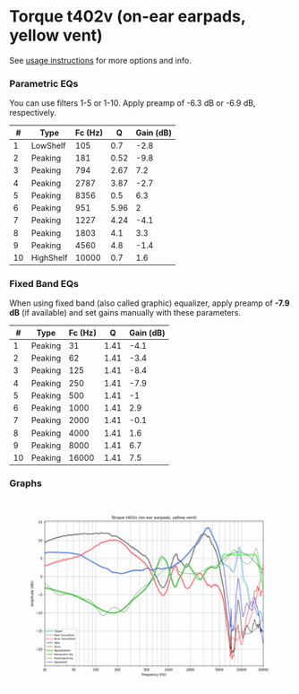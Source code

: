 # Torque t402v (on-ear earpads, yellow vent)
See [usage instructions](https://github.com/jaakkopasanen/AutoEq#usage) for more options and info.

### Parametric EQs
You can use filters 1-5 or 1-10. Apply preamp of -6.3 dB or -6.9 dB, respectively.

|   # | Type      |   Fc (Hz) |    Q |   Gain (dB) |
|-----|-----------|-----------|------|-------------|
|   1 | LowShelf  |       105 | 0.7  |        -2.8 |
|   2 | Peaking   |       181 | 0.52 |        -9.8 |
|   3 | Peaking   |       794 | 2.67 |         7.2 |
|   4 | Peaking   |      2787 | 3.87 |        -2.7 |
|   5 | Peaking   |      8356 | 0.5  |         6.3 |
|   6 | Peaking   |       951 | 5.96 |         2   |
|   7 | Peaking   |      1227 | 4.24 |        -4.1 |
|   8 | Peaking   |      1803 | 4.1  |         3.3 |
|   9 | Peaking   |      4560 | 4.8  |        -1.4 |
|  10 | HighShelf |     10000 | 0.7  |         1.6 |

### Fixed Band EQs
When using fixed band (also called graphic) equalizer, apply preamp of **-7.9 dB** (if available) and set gains manually with these parameters.

|   # | Type    |   Fc (Hz) |    Q |   Gain (dB) |
|-----|---------|-----------|------|-------------|
|   1 | Peaking |        31 | 1.41 |        -4.1 |
|   2 | Peaking |        62 | 1.41 |        -3.4 |
|   3 | Peaking |       125 | 1.41 |        -8.4 |
|   4 | Peaking |       250 | 1.41 |        -7.9 |
|   5 | Peaking |       500 | 1.41 |        -1   |
|   6 | Peaking |      1000 | 1.41 |         2.9 |
|   7 | Peaking |      2000 | 1.41 |        -0.1 |
|   8 | Peaking |      4000 | 1.41 |         1.6 |
|   9 | Peaking |      8000 | 1.41 |         6.7 |
|  10 | Peaking |     16000 | 1.41 |         7.5 |

### Graphs
![](./Torque%20t402v%20(on-ear%20earpads,%20yellow%20vent).png)
